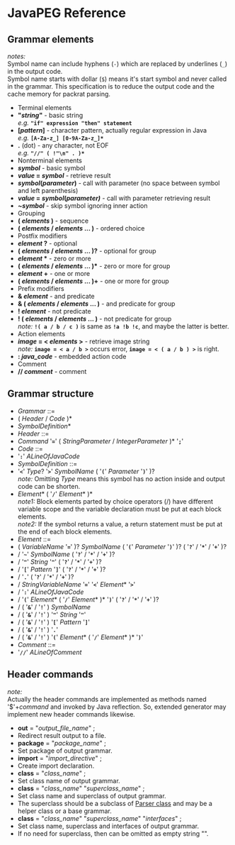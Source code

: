 # JavaPEG Reference

## Grammar elements
_notes:_  
Symbol name can include hyphens (`-`) which are replaced by underlines (`_`) in the output code.  
Symbol name starts with dollar (`$`) means it's start symbol and never called in the grammar. This specification is to reduce the output code and the cache memory for packrat parsing.
 * Terminal elements
  * __"_string_"__ - basic string  
  _e.g._ __`"if" expression "then" statement`__
  * __[_pattern_]__ - character pattern, actually regular expression in Java  
  _e.g._ __`[A-Za-z_] [0-9A-Za-z_]*`__
  * __.__ (dot) - any character, not EOF  
  _e.g._ __`"//" ( !"\n" . )*`__
 * Nonterminal elements
  * ___symbol___ - basic symbol
  * ___value_ = _symbol___ - retrieve result
  * ___symbol_(_parameter_)__ - call with parameter (no space between symbol and left parenthesis)
  * ___value_ = _symbol_(_parameter)___ - call with parameter retrieving result
  * __~_symbol___ - skip symbol ignoring inner action
 * Grouping
  * __( _elements_ )__ - sequence
  * __( _elements_ / _elements_ ... )__ - ordered choice
 * Postfix modifiers
  * ___element_ ?__ - optional
  * __( _elements_ / _elements_ ... )?__ - optional for group
  * ___element_ \*__ - zero or more
  * __( _elements_ / _elements_ ... )\*__ - zero or more for group
  * ___element_ +__ - one or more
  * __( _elements_ / _elements_ ... )+__ - one or more for group
 * Prefix modifiers
  * __& _element___ - and predicate
  * __& ( _elements_ / _elements_ ... )__ - and predicate for group
  * __! _element___ - not predicate
  * __! ( _elements_ / _elements_ ... )__ - not predicate for group  
  _note:_ __`!( a / b / c )`__ is same as __`!a !b !c`__, and maybe the latter is better.
 * Action elements
  * ___image_ = < _elements_ >__ - retrieve image string  
  _note:_ __`image = < a / b >`__ occurs error, __`image = < ( a / b ) >`__ is right.
  * __: *java_code*__ - embedded action code
 * Comment
  * __// *comment*__ - comment

## Grammar structure
 * _Grammar_ ::=
  * ( _Header_ / _Code_ )\*
  * _SymbolDefinition_\*
 * _Header_ ::=
  * _Command_ '__`=`__' ( _StringParameter_ / _IntegerParameter_ )\* '__`;`__'
 * _Code_ ::=
  * '__`:`__' _ALineOfJavaCode_
 * _SymbolDefinition_ ::=
  * '__`<`__' _Type_? '__`>`__' _SymbolName_ ( '__`(`__' _Parameter_ '__`)`__' )?  
    _note:_ Omitting _Type_ means this symbol has no action inside and output code can be shorten.
  * _Element_\* ( '__`/`__' _Element_\* )\*  
    _note1:_ Block elements parted by choice operators (/) have different variable scope and the variable declaration must be put at each block elements.  
    _note2:_ If the symbol returns a value, a return statement must be put at the end of each block elements.
 * _Element_ ::=
  * ( _VariableName_ '__`=`__' )? _SymbolName_ ( '__`(`__' _Parameter_ '__`)`__' )? ( '__`?`__' / '__`*`__' / '__`+`__' )?
  * / '__`~`__' _SymbolName_ ( '__`?`__' / '__`*`__' / '__`+`__' )?
  * / '__`"`__' _String_ '__`"`__' ( '__`?`__' / '__`*`__' / '__`+`__' )?
  * / '__`[`__' _Pattern_ '__`]`__' ( '__`?`__' / '__`*`__' / '__`+`__' )?
  * / '__`.`__' ( '__`?`__' / '__`*`__' / '__`+`__' )?
  * / _StringVariableName_ '__`=`__' '__`<`__' _Element_\* '__`>`__'
  * / '__`:`__' _ALineOfJavaCode_
  * / '__`(`__' _Element_\* ( '__`/`__' _Element_\* )\* '__`)`__' ( '__`?`__' / '__`*`__' / '__`+`__' )?
  * / ( '__`&`__' / '__`!`__' ) _SymbolName_
  * / ( '__`&`__' / '__`!`__' ) '__`"`__' _String_ '__`"`__'
  * / ( '__`&`__' / '__`!`__' ) '__`[`__' _Pattern_ '__`]`__'
  * / ( '__`&`__' / '__`!`__' ) '__`.`__'
  * / ( '__`&`__' / '__`!`__' ) '__`(`__' _Element_\* ( '__`/`__' _Element_\* )\* '__`)`__'
 * _Comment_ ::=
  * '__`//`__' _ALineOfComment_

## Header commands
_note:_  
Actually the header commands are implemented as methods named '$'+_command_ and invoked by Java reflection.
So, extended generator may implement new header commands likewise.
 * __out__ = "*output_file_name*" ;
  * Redirect result output to a file.
 * __package__ = "*package_name*" ;
  * Set package of output grammar.
 * __import__ = "*import_directive*" ;
  * Create import declaration.
 * __class__ = "*class_name*" ;
  * Set class name of output grammar.
 * __class__ = "*class_name*" "*superclass_name*" ;
  * Set class name and superclass of output grammar.
  * The superclass should be a subclass of [Parser class](https://github.com/TanumaHideki/JavaPEG/blob/master/JavaPEG/src/parser/Parser.java) and may be a helper class or a base grammar.
 * __class__ = "*class_name*" "*superclass_name*" "*interfaces*" ;
  * Set class name, superclass and interfaces of output grammar.
  * If no need for superclass, then can be omitted as empty string "".
